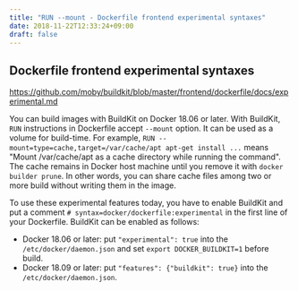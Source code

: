 ```yaml
---
title: "RUN --mount - Dockerfile frontend experimental syntaxes"
date: 2018-11-22T12:33:24+09:00
draft: false
---
```


## Dockerfile frontend experimental syntaxes

https://github.com/moby/buildkit/blob/master/frontend/dockerfile/docs/experimental.md

You can build images with BuildKit on Docker 18.06 or later. With BuildKit, `RUN` instructions in Dockerfile accept `--mount` option. It can be used as a volume for build-time. For example, `RUN --mount=type=cache,target=/var/cache/apt apt-get install ...` means "Mount /var/cache/apt as a cache directory while running the command". The cache remains in Docker host machine until you remove it with `docker builder prune`. In other words, you can share cache files among two or more build without writing them in the image.

To use these experimental features today, you have to enable BuildKit and put a comment `# syntax=docker/dockerfile:experimental` in the first line of your Dockerfile. BuildKit can be enabled as follows:

* Docker 18.06 or later: put `"experimental": true` into the `/etc/docker/daemon.json` and set `export DOCKER_BUILDKIT=1` before build.
* Docker 18.09 or later: put `"features": {"buildkit": true}` into the `/etc/docker/daemon.json`.
